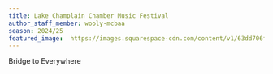 ```yaml
---
title: Lake Champlain Chamber Music Festival
author_staff_member: wooly-mcbaa
season: 2024/25
featured_image:  https://images.squarespace-cdn.com/content/v1/63dd706ff97aee3477b114dd/753b60b8-10da-4a69-9afd-973cc7f30ac2/LCCMF+NEW+logo+Black+copy.png?format=500w
---
```

Bridge to Everywhere